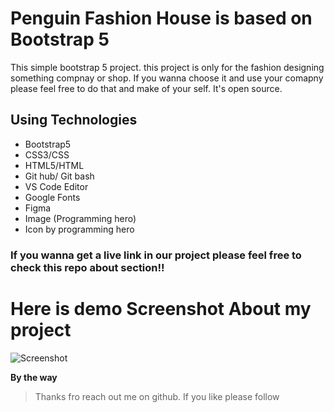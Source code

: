 # Penguin Fashion House is based on Bootstrap 5

This simple bootstrap 5 project. this project is only for the fashion designing something compnay or shop. If you wanna choose it and use your comapny please feel free to do that and make of your self. It's open source.

## Using Technologies 
- Bootstrap5
- CSS3/CSS
- HTML5/HTML
- Git hub/ Git bash
- VS Code Editor
- Google Fonts 
- Figma
- Image (Programming hero)
- Icon by programming hero


### If you wanna get a live link in our project please feel free to check this repo about section!!

# Here is demo Screenshot About my project
![Screenshot](#)


**By the way**
> Thanks fro reach out me on github. If you like please follow